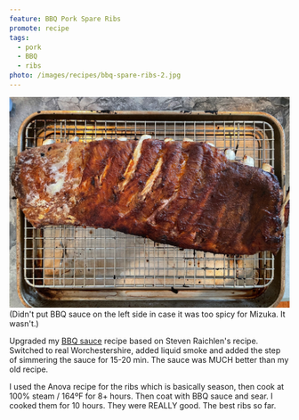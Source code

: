 ```yaml
---
feature: BBQ Pork Spare Ribs
promote: recipe
tags:
  - pork
  - BBQ
  - ribs
photo: /images/recipes/bbq-spare-ribs-2.jpg
---
```

![ribs](/images/recipes/bbq-spare-ribs-2.jpg)
(Didn't put BBQ sauce on the left side in case it was too spicy for Mizuka. It wasn't.)

Upgraded my [BBQ sauce](/recipes/bbq-sauce) recipe based on Steven Raichlen's recipe. Switched to real Worchestershire, added liquid smoke and added the step of simmering the sauce for 15-20 min. The sauce was MUCH better than my old recipe.

I used the Anova recipe for the ribs which is basically season, then cook at 100% steam / 164ºF for 8+ hours. Then coat with BBQ sauce and sear. I cooked them for 10 hours. They were REALLY good. The best ribs so far.